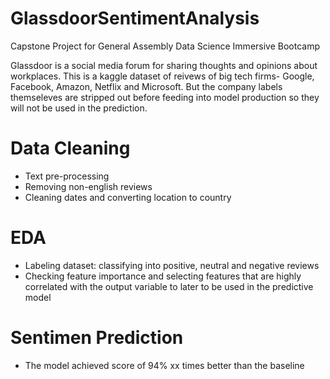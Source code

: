# GlassdoorSentimentAnalysis
Capstone Project for General Assembly Data Science Immersive Bootcamp

Glassdoor is a social media forum for sharing thoughts and opinions about workplaces. This is a kaggle dataset of reivews of big tech firms- Google, Facebook, Amazon, Netflix and Microsoft. But the company labels themseleves are stripped out before feeding into model production so they will not be used in the prediction.


# Data Cleaning
- Text pre-processing
- Removing non-english reviews
- Cleaning dates and converting location to country

# EDA
- Labeling dataset: classifying into positive, neutral and negative reviews
- Checking feature importance and selecting features that are highly correlated with the output variable to later to be used in the predictive model


# Sentimen Prediction
- The model achieved score of 94% xx times better than the baseline
